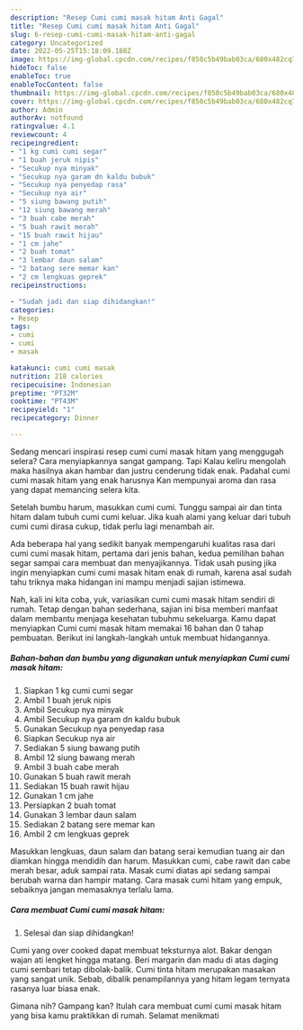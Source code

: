 ```yaml
---
description: "Resep Cumi cumi masak hitam Anti Gagal"
title: "Resep Cumi cumi masak hitam Anti Gagal"
slug: 6-resep-cumi-cumi-masak-hitam-anti-gagal
category: Uncategorized
date: 2022-05-25T15:18:09.188Z
image: https://img-global.cpcdn.com/recipes/f850c5b49bab03ca/680x482cq70/cumi-cumi-masak-hitam-foto-resep-utama.jpg
hideToc: false
enableToc: true
enableTocContent: false
thumbnail: https://img-global.cpcdn.com/recipes/f850c5b49bab03ca/680x482cq70/cumi-cumi-masak-hitam-foto-resep-utama.jpg
cover: https://img-global.cpcdn.com/recipes/f850c5b49bab03ca/680x482cq70/cumi-cumi-masak-hitam-foto-resep-utama.jpg
author: Admin
authorAv: notfound
ratingvalue: 4.1
reviewcount: 4
recipeingredient:
- "1 kg cumi cumi segar"
- "1 buah jeruk nipis"
- "Secukup nya minyak"
- "Secukup nya garam dn kaldu bubuk"
- "Secukup nya penyedap rasa"
- "Secukup nya air"
- "5 siung bawang putih"
- "12 siung bawang merah"
- "3 buah cabe merah"
- "5 buah rawit merah"
- "15 buah rawit hijau"
- "1 cm jahe"
- "2 buah tomat"
- "3 lembar daun salam"
- "2 batang sere memar kan"
- "2 cm lengkuas geprek"
recipeinstructions:

- "Sudah jadi dan siap dihidangkan!"
categories:
- Resep
tags:
- cumi
- cumi
- masak

katakunci: cumi cumi masak 
nutrition: 218 calories
recipecuisine: Indonesian
preptime: "PT32M"
cooktime: "PT43M"
recipeyield: "1"
recipecategory: Dinner

---
```



Sedang mencari inspirasi resep cumi cumi masak hitam yang menggugah selera? Cara menyiapkannya sangat gampang. Tapi Kalau keliru mengolah maka hasilnya akan hambar dan justru cenderung tidak enak. Padahal cumi cumi masak hitam yang enak harusnya Kan mempunyai aroma dan rasa yang dapat memancing selera kita.


Setelah bumbu harum, masukkan cumi cumi. Tunggu sampai air dan tinta hitam dalam tubuh cumi cumi keluar. Jika kuah alami yang keluar dari tubuh cumi cumi dirasa cukup, tidak perlu lagi menambah air.

Ada beberapa hal yang sedikit banyak mempengaruhi kualitas rasa dari cumi cumi masak hitam, pertama dari jenis bahan, kedua pemilihan bahan segar sampai cara membuat dan menyajikannya. Tidak usah pusing jika ingin menyiapkan cumi cumi masak hitam enak di rumah, karena asal sudah tahu triknya maka hidangan ini mampu menjadi sajian istimewa.


Nah, kali ini kita coba, yuk, variasikan cumi cumi masak hitam sendiri di rumah. Tetap dengan bahan sederhana, sajian ini bisa memberi manfaat dalam membantu menjaga kesehatan tubuhmu sekeluarga. Kamu dapat menyiapkan Cumi cumi masak hitam memakai 16 bahan dan 0 tahap pembuatan. Berikut ini langkah-langkah untuk membuat hidangannya.

<!--inarticleads1-->

##### Bahan-bahan dan bumbu yang digunakan untuk menyiapkan Cumi cumi masak hitam:

1. Siapkan 1 kg cumi cumi segar
1. Ambil 1 buah jeruk nipis
1. Ambil Secukup nya minyak
1. Ambil Secukup nya garam dn kaldu bubuk
1. Gunakan Secukup nya penyedap rasa
1. Siapkan Secukup nya air
1. Sediakan 5 siung bawang putih
1. Ambil 12 siung bawang merah
1. Ambil 3 buah cabe merah
1. Gunakan 5 buah rawit merah
1. Sediakan 15 buah rawit hijau
1. Gunakan 1 cm jahe
1. Persiapkan 2 buah tomat
1. Gunakan 3 lembar daun salam
1. Sediakan 2 batang sere memar kan
1. Ambil 2 cm lengkuas geprek


Masukkan lengkuas, daun salam dan batang serai kemudian tuang air dan diamkan hingga mendidih dan harum. Masukkan cumi, cabe rawit dan cabe merah besar, aduk sampai rata. Masak cumi diatas api sedang sampai berubah warna dan hampir matang. Cara masak cumi hitam yang empuk, sebaiknya jangan memasaknya terlalu lama. 

<!--inarticleads2-->

##### Cara membuat Cumi cumi masak hitam:


1. Selesai dan siap dihidangkan!

Cumi yang over cooked dapat membuat teksturnya alot. Bakar dengan wajan ati lengket hingga matang. Beri margarin dan madu di atas daging cumi sembari tetap dibolak-balik. Cumi tinta hitam merupakan masakan yang sangat unik. Sebab, dibalik penampilannya yang hitam legam ternyata rasanya luar biasa enak. 

Gimana nih? Gampang kan? Itulah cara membuat cumi cumi masak hitam yang bisa kamu praktikkan di rumah. Selamat menikmati
